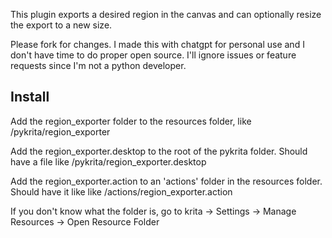 This plugin exports a desired region in the canvas and can optionally resize the export to a new size. 

Please fork for changes. I made this with chatgpt for personal use and I don't have time to do proper open source. I'll ignore issues or feature requests since I'm not a python developer.


## Install

Add the region_exporter folder to the resources folder, like <your-resources-folder>/pykrita/region_exporter

Add the region_exporter.desktop to the root of the pykrita folder. Should have a file like <your-resources-folder>/pykrita/region_exporter.desktop

Add the region_exporter.action to an 'actions' folder in the resources folder. Should have it like like <your-resources-folder>/actions/region_exporter.action

If you don't know what the <your-resources-folder> folder is, go to krita -> Settings -> Manage Resources -> Open Resource Folder